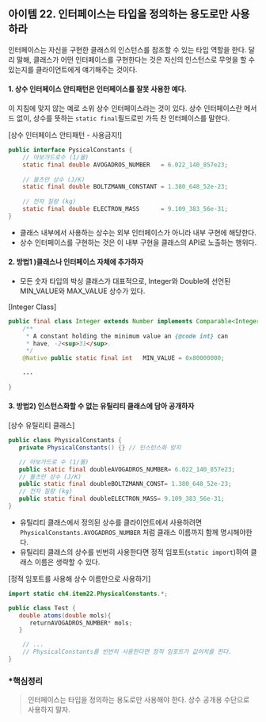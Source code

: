 ## 아이템 22. 인터페이스는 타입을 정의하는 용도로만 사용하라



 인터페이스는 자신을 구현한 클래스의 인스턴스를 참조할 수 있는 타입 역할을 한다. 달리 말해, 클래스가 어떤 인터페이스를 구현한다는 것은 자신의 인스턴스로 무엇을 할 수 있는지를 클라이언트에게 얘기해주는 것이다.



#### 1. 상수 인터페이스 안티패턴은 인터페이스를 잘못 사용한 예다.

 이 지침에 맞지 않는 예로 소위 상수 인터페이스라는 것이 있다. 상수 인터페이스란 메서드 없이, 상수를 뜻하는 `static final`필드로만 가득 찬 인터페이스를 말한다.

[상수 인터페이스 안티패턴 - 사용금지!]

```java
public interface PysicalConstants {
	// 아보가드로수 (1/몰)
    static final double AVOGADROS_NUMBER   = 6.022_140_857e23;
    
    // 블츠만 상수 (J/K)
    static final double BOLTZMANN_CONSTANT = 1.380_648_52e-23;
    
    // 전자 질량 (kg)
    static final double ELECTRON_MASS      = 9.109_383_56e-31;
}
```

- 클래스 내부에서 사용하는 상수는 외부 인터페이스가 아니라 내부 구현에 해당한다. 
- 상수 인터페이스를 구현하는 것은 이 내부 구현을 클래스의  API로 노출하는 행위다.



#### 2. 방법1 )클래스나 인터페이스 자체에 추가하자

- 모든 숫자 타입의 박싱 클래스가 대표적으로, Integer와 Double에 선언된 MIN_VALUE와 MAX_VALUE 상수가 있다.

[Integer Class]

```java
public final class Integer extends Number implements Comparable<Integer> {
    /**
     * A constant holding the minimum value an {@code int} can
     * have, -2<sup>31</sup>.
     */
    @Native public static final int   MIN_VALUE = 0x80000000;

	...
    
}
```



#### 3. 방법2) 인스턴스화할 수 없는 유틸리티 클래스에 담아 공개하자

[상수 유틸리티 클래스]

```java
public class PhysicalConstants {
   private PhysicalConstants() {} // 인스턴스화 방지

   // 아보가드로 수 (1/몰)
   public static final doubleAVOGADROS_NUMBER= 6.022_140_857e23;
   // 볼츠만 상수 (J/K)
   public static final doubleBOLTZMANN_CONST= 1.380_648_52e-23;
   // 전자 질량 (kg)
   public static final doubleELECTRON_MASS= 9.109_383_56e-31;
}
```

- 유틸리티 클래스에서 정의된 상수를 클라이언트에서 사용하려면 `PhysicalConstants.AVOGADROS_NUMBER` 처럼  클래스 이름까지 함께 명시해야한다.
- 유틸리티 클래스의 상수를 빈번히 사용한다면 정적 임포트(`static import`)하여 클래스 이름은 생략할 수 있다.

[정적 임포트를 사용해 상수 이름만으로 사용하기]

```java
import static ch4.item22.PhysicalConstants.*;

public class Test {
   double atoms(double mols){
      returnAVOGADROS_NUMBER* mols;
   }

    // ... 
    // PhysicalConstants를 빈번히 사용한다면 정적 임포트가 값어치를 한다. 
}
```





### *핵심정리

> 인터페이스는 타입을 정의하는 용도로만 사용해야 한다. 상수 공개용 수단으로 사용하지 말자.